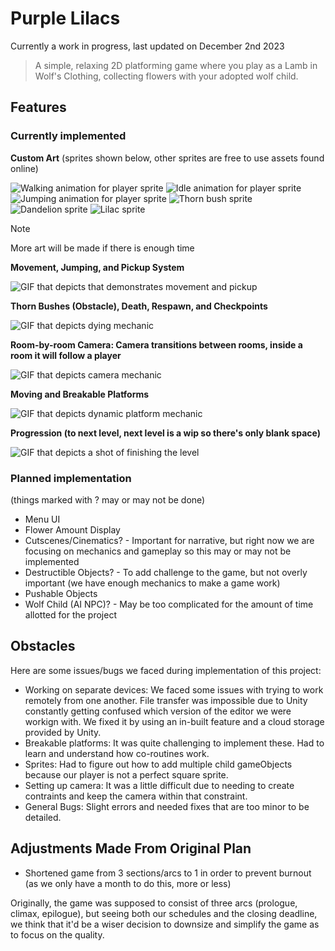 # Purple Lilacs
Currently a work in progress, last updated on December 2nd 2023

> A simple, relaxing 2D platforming game where you play as a Lamb in Wolf's Clothing, collecting flowers with your adopted wolf child.

## Features
### Currently implemented

**Custom Art** (sprites shown below, other sprites are free to use assets found online)

![Walking animation for player sprite](https://media.discordapp.net/attachments/1167883668837118023/1180576527323234374/ezgif.com-resize.gif?ex=657dec92&is=656b7792&hm=68488db0c310ca53304411c7d79c1afda210d1394ca01593113d752755a053c8&=)
![Idle animation for player sprite](https://media.discordapp.net/attachments/1167883668837118023/1180576526903824485/ezgif.com-resize_1.gif?ex=657dec92&is=656b7792&hm=c5b7c624e1d7a5099682072a4d4c4b9affd11478d18b2c109005e13b718e6b95&=)
![Jumping animation for player sprite](https://media.discordapp.net/attachments/1167883668837118023/1180576526551494756/ezgif.com-resize_2.gif?ex=657dec91&is=656b7791&hm=35e78528c2ac8952c09389ec3f1ef3e4baaca83fd1c717f53fc2e76ade5cf1d6&=)
![Thorn bush sprite](https://media.discordapp.net/attachments/1167883668837118023/1180578252369166466/28_Nov_2023_PL_-_Thorn_Bushes_scaled_2x_pngcrushed.png?ex=657dee2d&is=656b792d&hm=7e547debc9c2500c0c70cf7b48066f942fb577bc693ce9250583359fc7ef4870&=&format=webp&quality=lossless)
![Dandelion sprite](https://media.discordapp.net/attachments/1167883668837118023/1173755974784397415/13_Nov_2023_Purple_Lilacs_-_DandelionBigger.png?ex=6577916f&is=65651c6f&hm=01c23d347d3d9dd6f6ed542fdbbead4ad749cd4fa48f472e29532bae8d07c75d&=&format=webp&quality=lossless)
![Lilac sprite](https://media.discordapp.net/attachments/1167883668837118023/1173756087963504640/13_Nov_2023_Purple_Lilacs_-_LilacBigger.png?ex=6577918a&is=65651c8a&hm=ca7378148a70e327e82a82ac35039e2201145126557c1bd55121f279c2ae7b09&=&format=webp&quality=lossless)

> [!NOTE]
> More art will be made if there is enough time

**Movement, Jumping, and Pickup System**

![GIF that depicts that demonstrates movement and pickup](https://media.discordapp.net/attachments/1167883655541162189/1180587858743013478/ezgif.com-video-to-gif.gif?ex=657df71f&is=656b821f&hm=fc6449060f0b706437dab0dcf25894ec74e344ff61a8aa4b98e02ac661413b5b&=)

**Thorn Bushes (Obstacle), Death, Respawn, and Checkpoints**

![GIF that depicts dying mechanic](https://media.discordapp.net/attachments/1167883655541162189/1180588658080895097/ezgif.com-video-to-gif_1.gif?ex=657df7de&is=656b82de&hm=5d9b0a318f7915e15ba21c9e1129e25e1020e3d9e526ef780dc6f943b9b19052&=)

**Room-by-room Camera: Camera transitions between rooms, inside a room it will follow a player**

![GIF that depicts camera mechanic](https://media.discordapp.net/attachments/1167883655541162189/1180589036893651134/ezgif.com-video-to-gif_2.gif?ex=657df838&is=656b8338&hm=710ca70f921dbd322390ac1b53fcf7c10eb62c4983ad2cced4f6302e6117edb7&=)

**Moving and Breakable Platforms**

![GIF that depicts dynamic platform mechanic](https://cdn.discordapp.com/attachments/1167883655541162189/1180593752386052126/ezgif.com-optimize_3.gif?ex=657dfc9c&is=656b879c&hm=2eeef06f23b98eaba33997e58a8586e768b480179dc9f0cb5a359e3e7a542c90&)

**Progression (to next level, next level is a wip so there's only blank space)**

![GIF that depicts a shot of finishing the level](https://media.discordapp.net/attachments/1167883655541162189/1180589909900283954/ezgif.com-video-to-gif_4.gif?ex=657df908&is=656b8408&hm=21c213c4123a505bb270a5ae5827900b2aab7458f476dc7d2a35176d7e7459fd&=)

### Planned implementation
(things marked with ? may or may not be done)

- Menu UI
- Flower Amount Display
- Cutscenes/Cinematics? - Important for narrative, but right now we are focusing on mechanics and gameplay so this may or may not be implemented
- Destructible Objects? - To add challenge to the game, but not overly important (we have enough mechanics to make a game work)
- Pushable Objects
- Wolf Child (AI NPC)? - May be too complicated for the amount of time allotted for the project

## Obstacles
Here are some issues/bugs we faced during implementation of this project:

- Working on separate devices: We faced some issues with trying to work remotely from one another. File transfer was impossible due to Unity constantly getting confused which version of the editor we were workign with. We fixed it by using an in-built feature and a cloud storage provided by Unity.
- Breakable platforms: It was quite challenging to implement these. Had to learn and understand how co-routines work.
- Sprites: Had to figure out how to add multiple child gameObjects because our player  is not a perfect square sprite.
- Setting up camera: It was a little difficult due to needing to create contraints and keep the camera within that constraint.
- General Bugs: Slight errors and needed fixes that are too minor to be detailed.

## Adjustments Made From Original Plan
- Shortened game from 3 sections/arcs to 1 in order to prevent burnout (as we only have a month to do this, more or less)

Originally, the game was supposed to consist of three arcs (prologue, climax, epilogue), but seeing both our schedules and the closing deadline, we think that it'd be a wiser decision to downsize and simplify the game as to focus on the quality.
